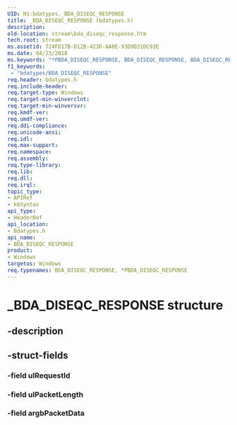 ```yaml
---
UID: NS:bdatypes._BDA_DISEQC_RESPONSE
title: _BDA_DISEQC_RESPONSE (bdatypes.h)
description: 
old-location: stream\bda_diseqc_response.htm
tech.root: stream
ms.assetid: 724FD17B-D12B-423D-AA0E-93D9D31DC93E
ms.date: 04/23/2018
ms.keywords: "*PBDA_DISEQC_RESPONSE, BDA_DISEQC_RESPONSE, BDA_DISEQC_RESPONSE structure [Streaming Media Devices], PBDA_DISEQC_RESPONSE, PBDA_DISEQC_RESPONSE structure pointer [Streaming Media Devices], _BDA_DISEQC_RESPONSE, bdatypes/BDA_DISEQC_RESPONSE, bdatypes/PBDA_DISEQC_RESPONSE, stream.bda_diseqc_response"
f1_keywords:
 - "bdatypes/BDA_DISEQC_RESPONSE"
req.header: bdatypes.h
req.include-header: 
req.target-type: Windows
req.target-min-winverclnt: 
req.target-min-winversvr: 
req.kmdf-ver: 
req.umdf-ver: 
req.ddi-compliance: 
req.unicode-ansi: 
req.idl: 
req.max-support: 
req.namespace: 
req.assembly: 
req.type-library: 
req.lib: 
req.dll: 
req.irql: 
topic_type:
- APIRef
- kbSyntax
api_type:
- HeaderDef
api_location:
- Bdatypes.h
api_name:
- BDA_DISEQC_RESPONSE
product:
- Windows
targetos: Windows
req.typenames: BDA_DISEQC_RESPONSE, *PBDA_DISEQC_RESPONSE
---
```


# _BDA_DISEQC_RESPONSE structure


## -description





## -struct-fields




### -field ulRequestId


### -field ulPacketLength


### -field argbPacketData

